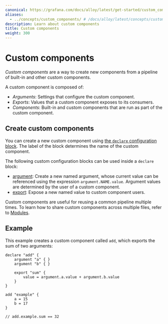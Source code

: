 ```yaml
---
canonical: https://grafana.com/docs/alloy/latest/get-started/custom_components/
aliases:
  - ../concepts/custom_components/ # /docs/alloy/latest/concepts/custom_components/
description: Learn about custom components
title: Custom components
weight: 300
---
```


# Custom components

_Custom components_ are a way to create new components from a pipeline of built-in and other custom components.

A custom component is composed of:

* _Arguments_: Settings that configure the custom component.
* _Exports_: Values that a custom component exposes to its consumers.
* _Components_: Built-in and custom components that are run as part of the custom component.

## Create custom components

You can create a new custom component using [the `declare` configuration block][declare].
The label of the block determines the name of the custom component.

The following custom configuration blocks can be used inside a `declare` block:

* [argument][]: Create a new named argument, whose current value can be referenced using the expression `argument.NAME.value`.
  Argument values are determined by the user of a custom component.
* [export][]: Expose a new named value to custom component users.

Custom components are useful for reusing a common pipeline multiple times.
To learn how to share custom components across multiple files, refer to [Modules][].

## Example

This example creates a custom component called `add`, which exports the sum of two arguments:

```alloy
declare "add" {
    argument "a" { }
    argument "b" { }

    export "sum" {
        value = argument.a.value + argument.b.value
    }
}

add "example" {
    a = 15
    b = 17
}

// add.example.sum == 32
```

[declare]: ../../reference/config-blocks/declare/
[argument]: ../../reference/config-blocks/argument/
[export]: ../../reference/config-blocks/export/
[Modules]: ../modules/
